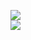 [![](https://img.shields.io/badge/Made%20With-Github%20Spray-lightgrey.svg?style=for-the-badge&logo=github)](https://github.com/Annihil/github-spray#4158)  
[![](https://i.imgur.com/2DrTn0Z.gif)](https://github.com/Annihil/github-spray)